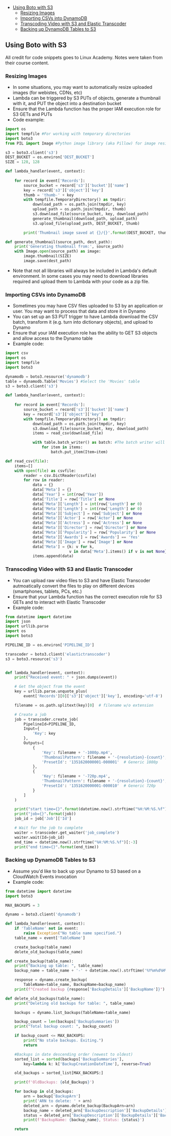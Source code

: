 - [Using Boto with S3](#using-boto-with-s3)
  - [Resizing Images](#resizing-images)
  - [Importing CSVs into DynamoDB](#importing-csvs-into-dynamodb)
  - [Transcoding Video with S3 and Elastic Transcoder](#transcoding-video-with-s3-and-elastic-transcoder)
  - [Backing up DynamoDB Tables to S3](#backing-up-dynamodb-tables-to-s3)

## Using Boto with S3
All credit for code snippets goes to Linux Academy. Notes were taken from their course content.

### Resizing Images
* In some situations, you may want to automatically resize uploaded images (for webistes, CDNs, etc)
* Lambda can be triggered by S3 PUTs of objects, generate a thumbnail with it, and PUT the object into a destination bucket
* Ensure that the Lambda function has the proper IAM execution role for S3 GETs and PUTs
* Code example:

```python
import os
import tempfile #For working with temporary directories
import boto3
from PIL import Image #Python image library (aka Pillow) for image resizing

s3 = boto3.client('s3')
DEST_BUCKET = os.environ['DEST_BUCKET']
SIZE = 128, 128

def lambda_handler(event, context):
    
    for record in event['Records']:
        source_bucket = record['s3']['bucket']['name']
        key = record['s3']['object']['key']
        thumb = 'thumb-' + key
        with tempfile.TemporaryDirectory() as tmpdir:
        	download_path = os.path.join(tmpdir, key)
        	upload_path = os.path.join(tmpdir, thumb)
        	s3.download_file(source_bucket, key, download_path)
        	generate_thumbnail(download_path, upload_path)
        	s3.upload_file(upload_path, DEST_BUCKET, thumb)

        print('Thumbnail image saved at {}/{}'.format(DEST_BUCKET, thumb))

def generate_thumbnail(source_path, dest_path):
	print('Generating thumbnail from:', source_path)
	with Image.open(source_path) as image:
		image.thumbnail(SIZE)
		image.save(dest_path)
```

* Note that not all libraries will always be included in Lambda's default environment. In some cases you may need to download libraries required and upload them to Lambda with your code as a zip file.

### Importing CSVs into DynamoDB
* Sometimes you may have CSV files uploaded to S3 by an application or user. You may want to process that data and store it in Dynamo
* You can set up an S3 PUT trigger to have Lambda download the CSV batch, transform it (e.g. turn into dictionary objects), and upload to Dynamo
* Ensure that your IAM execution role has the ability to GET S3 objects and allow access to the Dynamo table
* Example code:

```python
import csv
import os
import tempfile
import boto3

dynamodb = boto3.resource('dynamodb')
table = dynamodb.Table('Movies') #Select the 'Movies' table
s3 = boto3.client('s3')

def lambda_handler(event, context):
    
    for record in event['Records']:
        source_bucket = record['s3']['bucket']['name']
        key = record['s3']['object']['key']
        with tempfile.TemporaryDirectory() as tmpdir:
            download_path = os.path.join(tmpdir, key)
            s3.download_file(source_bucket, key, download_path)
            items = read_csv(download_file)

            with table.batch_writer() as batch: #The batch writer will automatically upload data to Dynamo in batches. It will also retry PUTs on unprocessed items
                for item in items:
                    batch.put_item(Item=item)

def read_csv(file):
    items=[]
    with open(file) as csvfile:
        reader = csv.DictReader(csvfile)
        for row in reader:
            data = {}
            data['Meta'] = {}
            data['Year'] = int(row['Year'])
            data['Title'] = row['Title'] or None
            data['Meta']['Length'] = int(row['Length'] or 0)
            data['Meta']['Length'] = int(row['Length'] or 0)
            data['Meta']['Subject'] = row['Subject'] or None
            data['Meta']['Actor'] = row['Actor'] or None
            data['Meta']['Actress'] = row['Actress'] or None
            data['Meta']['Director'] = row['Director'] or None
            data['Meta']['Popularity'] = row['Popularity'] or None
            data['Meta']['Awards'] = row['Awards'] == 'Yes'
            data['Meta']['Image'] = row['Image'] or None
            data['Meta'] = {k: v for k,
                            v in data['Meta'].items() if v is not None} #This will remove any keys with empty values
            items.append(data)
```

### Transcoding Video with S3 and Elastic Transcoder
* You can upload raw video files to S3 and have Elastic Transcoder autmoatically convert the files to play on different devices (smartphones, tablets, PCs, etc.)
* Ensure that your Lambda function has the correct execution role for S3 GETs and to interact with Elastic Transcoder
* Example code:

```python
from datetime import datetime
import json
import urllib.parse
import os
import boto3

PIPELINE_ID = os.environ['PIPELINE_ID']

transcoder = boto3.client('elastictranscoder')
s3 = boto3.resource('s3')


def lambda_handler(event, context):
    print("Received event: " + json.dumps(event))

    # Get the object from the event
    key = urllib.parse.unquote_plus(
        event['Records'][0]['s3']['object']['key'], encoding='utf-8')

    filename = os.path.splitext(key)[0]  # filename w/o extension

    # Create a job
    job = transcoder.create_job(
        PipelineId=PIPELINE_ID,
        Input={
            'Key': key
        },
        Outputs=[
            {
                'Key': filename + '-1080p.mp4',
                'ThumbnailPattern': filename + '-{resolution}-{count}',
                'PresetId': '1351620000001-000001'  # Generic 1080p
            },
            {
                'Key': filename + '-720p.mp4',
                'ThumbnailPattern': filename + '-{resolution}-{count}',
                'PresetId': '1351620000001-000010'  # Generic 720p
            }
        ]
    )

    print("start time={}".format(datetime.now().strftime("%H:%M:%S.%f")[:-3]))
    print("job={}".format(job))
    job_id = job['Job']['Id']

    # Wait for the job to complete
    waiter = transcoder.get_waiter('job_complete')
    waiter.wait(Id=job_id)
    end_time = datetime.now().strftime("%H:%M:%S.%f")[:-3]
    print("end time={}".format(end_time))
```

### Backing up DynamoDB Tables to S3
* Assume you'd like to back up your Dynamo to S3 based on a CloudWatch Events invocation
* Example code:
```python
from datetime import datetime
import boto3

MAX_BACKUPS = 3

dynamo = boto3.client('dynamodb')

def lambda_handler(event, context):
    if 'TableName' not in event:
        raise Exception("No table name specified.")
    table_name = event['TableName']

    create_backup(table_name)
    delete_old_backups(table_name)

def create_backup(table_name):
    print("Backing up table: ", table_name)
    backup_name = table_name + '-' + datetime.now().strftime('%Y%m%d%H%M%S')

    response = dynamo.create_backup(
        TableName=table_name, BackupName=backup_name)
    print(f"Created backup {response['BackupDetails']['BackupName']}")

def delete_old_backups(table_name):
    print("Deleting old backups for table: ", table_name)

    backups = dynamo.list_backups(TableName=table_name)

    backup_count = len(backups['BackupSummaries'])
    print("Total backup count: ", backup_count)

    if backup_count <= MAX_BACKUPS:
        print("No stale backups. Exiting.")
        return

    #Backups in date descending order (newest to oldest)
    sorted_list = sorted(backups['BackupSummaries'], 
        key=lambda k: k['BackupCreationDateTime'], reverse=True)

    old_backups = sorted_list[MAX_BACKUPS:]

    print(f'OldBackups: {old_Backups}')

    for backup in old_backups:
        arn = backup['BackupArn']
        print('ARN to delete: ' + arn)
        deleted_arn = dynamo.delete_backup(BackupArn=arn)
        backup_name = deleted_arn['BackupDescription']['BackupDetails']['BackupName']
        status = deleted_arn['BackupDescription']['BackupDetails']['BackupStatus']
        print(f'BackupName: {backup_name}, Status: {status}')

    return
```